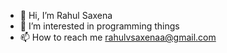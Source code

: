 - 👋 Hi, I’m Rahul Saxena
- 👀 I’m interested in programming things
- 📫 How to reach me rahulvsaxenaa@gmail.com

<!---
rahulvsaxena/rahulvsaxena is a ✨ special ✨ repository because its `README.md` (this file) appears on your GitHub profile.
You can click the Preview link to take a look at your changes.
--->
